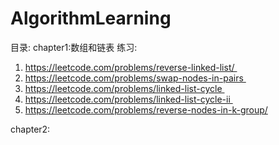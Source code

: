 # AlgorithmLearning

目录:
chapter1:数组和链表
练习:
1. https://leetcode.com/problems/reverse-linked-list/  
2. https://leetcode.com/problems/swap-nodes-in-pairs  
3. https://leetcode.com/problems/linked-list-cycle  
4. https://leetcode.com/problems/linked-list-cycle-ii  
5. https://leetcode.com/problems/reverse-nodes-in-k-group/

chapter2: